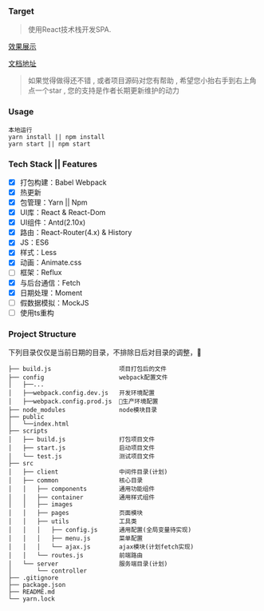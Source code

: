 ### Target
> 使用React技术栈开发SPA.

[效果展示](https://muyunyun.github.io/react-antd-demo)

[文档地址](http://www.cnblogs.com/MuYunyun/p/6843584.html)

> 如果觉得做得还不错 , 或者项目源码对您有帮助 , 希望您小抬右手到右上角点一个star , 您的支持是作者长期更新维护的动力

### Usage
```
本地运行
yarn install || npm install
yarn start || npm start
```

### Tech Stack || Features
- [x] 打包构建：Babel Webpack
- [x] 热更新
- [x] 包管理：Yarn || Npm
- [x] UI库：React & React-Dom
- [x] UI组件：Antd(2.10x)
- [x] 路由：React-Router(4.x) & History
- [x] JS：ES6
- [x] 样式：Less
- [x] 动画：Animate.css
- [ ] 框架：Reflux
- [x] 与后台通信：Fetch
- [x] 日期处理：Moment
- [ ] 假数据模拟：MockJS
- [ ] 使用ts重构

### Project Structure
下列目录仅仅是当前日期的目录，不排除日后对目录的调整，
```
├── build.js                   项目打包后的文件
├── config                     webpack配置文件
│   ├──...
│   ├──webpack.config.dev.js   开发环境配置
│   ├──webpack.config.prod.js  生产环境配置
├── node_modules               node模块目录
├── public
│   └──index.html
├── scripts
│   ├── build.js               打包项目文件
│   ├── start.js               启动项目文件
│   └── test.js                测试项目文件
├── src
│   ├── client                 中间件目录(计划)
│   ├── common                 核心目录
│   │   ├── components         通用功能组件
│   │   ├── container          通用样式组件
│   │   ├── images
│   │   ├── pages              页面模块
│   │   ├── utils              工具类
│   │   │   ├── config.js      通用配置(全局变量待实现)
│   │   │   ├── menu.js        菜单配置
│   │   │   └── ajax.js        ajax模块(计划fetch实现)
│   │   └── routes.js          前端路由
│   └── server                 服务端目录(计划)
│       └── controller
├── .gitignore
├── package.json
├── README.md
└── yarn.lock
```